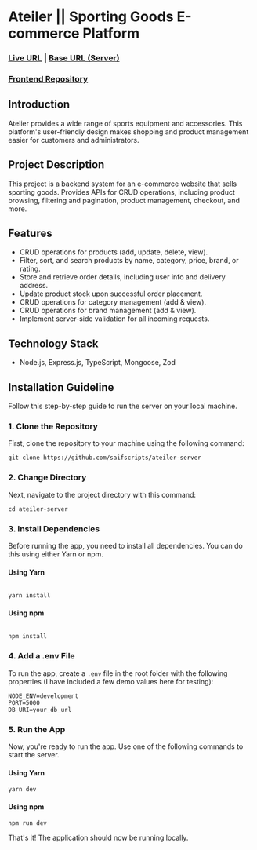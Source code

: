 # Ateiler || Sporting Goods E-commerce Platform

### [Live URL](https://ateiler-alpha.vercel.app) | [Base URL (Server)](https://ateiler-server.vercel.app)

### [Frontend Repository](https://github.com/saifscripts/ateiler-client)

## Introduction

Atelier provides a wide range of sports equipment and accessories. This platform's user-friendly design makes shopping and product management easier for customers and administrators.

## Project Description

This project is a backend system for an e-commerce website that sells sporting goods. Provides APIs for CRUD operations, including product browsing, filtering and pagination, product management, checkout, and more.

## Features

-   CRUD operations for products (add, update, delete, view).
-   Filter, sort, and search products by name, category, price, brand, or rating.
-   Store and retrieve order details, including user info and delivery address.
-   Update product stock upon successful order placement.
-   CRUD operations for category management (add & view).
-   CRUD operations for brand management (add & view).
-   Implement server-side validation for all incoming requests.

## Technology Stack

-   Node.js, Express.js, TypeScript, Mongoose, Zod

## Installation Guideline

Follow this step-by-step guide to run the server on your local machine.

### 1. Clone the Repository

First, clone the repository to your machine using the following command:

```
git clone https://github.com/saifscripts/ateiler-server
```

### 2. Change Directory

Next, navigate to the project directory with this command:

```
cd ateiler-server
```

### 3. Install Dependencies

Before running the app, you need to install all dependencies. You can do this using either Yarn or npm.

#### Using Yarn

```

yarn install

```

#### Using npm

```

npm install

```

### 4. Add a .env File

To run the app, create a `.env` file in the root folder with the following properties (I have included a few demo values here for testing):

```
NODE_ENV=development
PORT=5000
DB_URI=your_db_url
```

### 5. Run the App

Now, you're ready to run the app. Use one of the following commands to start the server.

#### Using Yarn

```
yarn dev
```

#### Using npm

```
npm run dev
```

That's it! The application should now be running locally.

